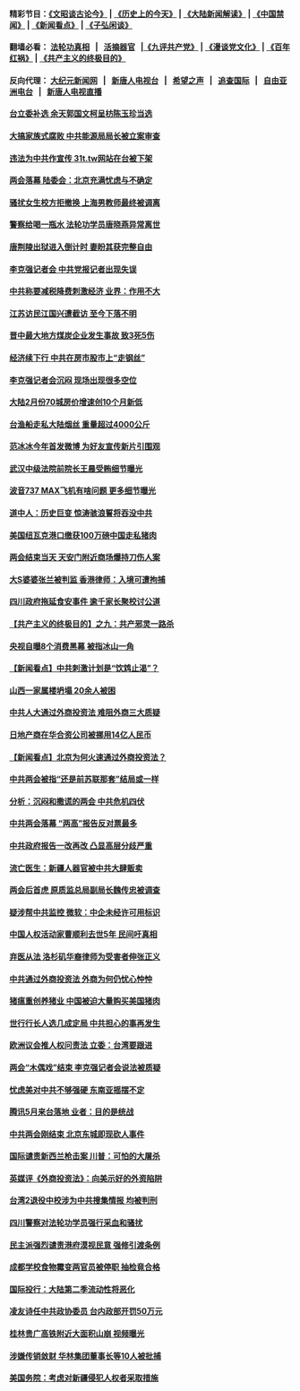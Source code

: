 #### 精彩节目：[《文昭谈古论今》](http://134.209.198.168/wenzhao) | [《历史上的今天》](http://134.209.198.168/today-in-history) | [《大陆新闻解读》](http://134.209.198.168/ntdtv-comedy) | [《中国禁闻》](http://134.209.198.168/ntdtv-news) | [《新闻看点》](http://134.209.198.168/news-insight) | [《子弘闲谈》](http://134.209.198.168/zihongxiantan/) 

 #### 翻墙必看： [法轮功真相](http://134.209.198.168:10000/videos/truth.html) &nbsp;&nbsp;|&nbsp;&nbsp; [活摘器官](http://134.209.198.168:10000/videos/res/Organs/) &nbsp;&nbsp;|[《九评共产党》](http://134.209.198.168:10000/videos/jiuping) | [《漫谈党文化》](http://134.209.198.168:10000/videos/mtdwh) | [《百年红祸》](http://134.209.198.168:10000/videos/bnhh) | [《共产主义的终极目的》](http://134.209.198.168:10000/videos/res/zjmd) 

 #### 反向代理： [大纪元新闻网](http://134.209.198.168:10080/) &nbsp;&nbsp;|&nbsp;&nbsp; [新唐人电视台](http://134.209.198.168:8000/) &nbsp;&nbsp;|&nbsp;&nbsp; [希望之声](http://134.209.198.168:8200/) &nbsp;&nbsp;|&nbsp;&nbsp; [追查国际](http://134.209.198.168:10010/) &nbsp;&nbsp;|&nbsp;&nbsp; [自由亚洲电台](http://134.209.198.168:9800/) &nbsp;&nbsp;|&nbsp;&nbsp; [新唐人电视直播](http://134.209.198.168/) 

#### [台立委补选 余天郭国文柯呈枋陈玉珍当选](../pages/nsc413/n11118085.md?t=03161237) 

#### [大搞家族式腐败 中共能源局局长被立案审查](../pages/nsc413/n11118049.md?t=03161237) 

#### [违法为中共作宣传 31t.tw网站在台被下架](../pages/nsc413/n11117974.md?t=03161237) 

#### [两会落幕 陆委会：北京充满忧虑与不确定](../pages/nsc413/n11118000.md?t=03161237) 

#### [骚扰女生校方拒撤换 上海男教师最终被调离](../pages/nsc413/n11117838.md?t=03161237) 


#### [警察给喝一瓶水 法轮功学员唐晓燕异常离世](../pages/nsc413/n11115624.md?t=03161237) 

#### [唐荆陵出狱进入倒计时 妻盼其获完整自由](../pages/nsc413/n11115705.md?t=03161237) 

#### [李克强记者会 中共党报记者出现失误](../pages/nsc413/n11117742.md?t=03161237) 

#### [中共称要减税降费刺激经济 业界：作用不大](../pages/nsc413/n11117605.md?t=03161237) 

#### [江苏访民江国兴遭截访 至今下落不明](../pages/nsc413/n11117710.md?t=03161237) 

#### [晋中最大地方煤炭企业发生事故 致3死5伤](../pages/nsc413/n11117730.md?t=03161237) 

#### [经济续下行 中共在房市股市上“走钢丝”](../pages/nsc413/n11117205.md?t=03161237) 

#### [李克强记者会沉闷 现场出现很多空位](../pages/nsc413/n11117490.md?t=03161237) 

#### [大陆2月份70城房价增速创10个月新低](../pages/nsc413/n11117276.md?t=03161237) 

#### [台渔船走私大陆烟丝 重量超过4000公斤](../pages/nsc413/n11117455.md?t=03161237) 

#### [范冰冰今年首发微博 为好友宣传新片引围观](../pages/nsc413/n11117033.md?t=03161237) 

#### [武汉中级法院前院长王晨受贿细节曝光](../pages/nsc413/n11116865.md?t=03161237) 

#### [波音737 MAX飞机有啥问题 更多细节曝光](../pages/nsc413/n11117173.md?t=03161237) 

#### [道中人：历史巨变 惊涛骇浪誓将吞没中共](../pages/nsc413/n11116831.md?t=03161237) 

#### [美国纽瓦克港口缴获100万磅中国走私猪肉](../pages/nsc413/n11117006.md?t=03161237) 

#### [两会结束当天 天安门附近商场爆持刀伤人案](../pages/nsc413/n11116957.md?t=03161237) 

#### [大S婆婆张兰被判监 香港律师：入境可遭拘捕](../pages/nsc413/n11114268.md?t=03161237) 

#### [四川政府拖延食安事件 逾千家长聚校讨公道](../pages/nsc413/n11117021.md?t=03161237) 

#### [【共产主义的终极目的】之九：共产邪灵一路杀](../pages/nsc413/n11114139.md?t=03161237) 

#### [央视自曝8个消费黑幕 被指冰山一角](../pages/nsc413/n11116872.md?t=03161237) 

#### [【新闻看点】中共刺激计划是“饮鸩止渴”？](../pages/nsc413/n11116689.md?t=03161237) 

#### [山西一家属楼坍塌 20余人被困](../pages/nsc413/n11116897.md?t=03161237) 

#### [中共人大通过外商投资法 难阻外商三大质疑](../pages/nsc413/n11116492.md?t=03161237) 

#### [日地产商在华合资公司被挪用14亿人民币](../pages/nsc413/n11116842.md?t=03161237) 

#### [【新闻看点】北京为何火速通过外商投资法？](../pages/nsc413/n11116196.md?t=03161237) 

#### [中共两会被指“还是前苏联那套”结局或一样](../pages/nsc413/n11116424.md?t=03161237) 

#### [分析：沉闷和撒谎的两会 中共危机四伏](../pages/nsc413/n11116375.md?t=03161237) 

#### [中共两会落幕 “两高”报告反对票最多](../pages/nsc413/n11116813.md?t=03161237) 

#### [中共政府报告一改再改 凸显高层分歧严重](../pages/nsc413/n11116386.md?t=03161237) 

#### [流亡医生：新疆人器官被中共大肆贩卖](../pages/nsc413/n11116696.md?t=03161237) 

#### [两会后首虎 原质监总局副局长魏传忠被调查](../pages/nsc413/n11116411.md?t=03161237) 

#### [疑涉帮中共监控 微软：中企未经许可用标识](../pages/nsc413/n11116319.md?t=03161237) 

#### [中国人权活动家曹顺利去世5年 民间吁真相](../pages/nsc413/n11116421.md?t=03161237) 

#### [弃医从法 洛杉矶华裔律师为受害者伸张正义](../pages/nsc413/n11115266.md?t=03161237) 

#### [中共通过外商投资法 外商为何仍忧心忡忡](../pages/nsc413/n11116297.md?t=03161237) 

#### [猪瘟重创养猪业 中国被迫大量购买美国猪肉](../pages/nsc413/n11116275.md?t=03161237) 

#### [世行行长人选几成定局 中共担心的事再发生](../pages/nsc413/n11116039.md?t=03161237) 

#### [欧洲议会推人权问责法 立委：台湾要跟进](../pages/nsc413/n11115966.md?t=03161237) 

#### [两会“木偶戏”结束 李克强记者会说法被质疑](../pages/nsc413/n11116205.md?t=03161237) 

#### [忧虑美对中共不够强硬 东南亚摇摆不定](../pages/nsc413/n11113733.md?t=03161237) 

#### [腾讯5月来台落地 业者：目的是统战](../pages/nsc413/n11115963.md?t=03161237) 


#### [中共两会刚结束 北京东城即现砍人事件](../pages/nsc413/n11115919.md?t=03161237) 

#### [国际谴责新西兰枪击案 川普：可怕的大屠杀](../pages/nsc413/n11116066.md?t=03161237) 

#### [英媒评《外商投资法》：向美示好的外资陷阱](../pages/nsc413/n11115573.md?t=03161237) 

#### [台湾2退役中校涉为中共搜集情报 均被判刑](../pages/nsc413/n11115712.md?t=03161237) 

#### [四川警察对法轮功学员强行采血和骚扰](../pages/nsc413/n11110979.md?t=03161237) 

#### [民主派强烈谴责港府漠视民意 强修引渡条例](../pages/nsc413/n11115811.md?t=03161237) 

#### [成都学校食物霉变两官员被停职 抽检竟合格](../pages/nsc413/n11115746.md?t=03161237) 

#### [国际投行：大陆第二季流动性将恶化](../pages/nsc413/n11115492.md?t=03161237) 

#### [凌友诗任中共政协委员 台内政部开罚50万元](../pages/nsc413/n11114975.md?t=03161237) 

#### [桂林贵广高铁附近大面积山崩 视频曝光](../pages/nsc413/n11115403.md?t=03161237) 

#### [涉嫌传销敛财 华林集团董事长等10人被批捕](../pages/nsc413/n11115173.md?t=03161237) 

#### [美国务院：考虑对新疆侵犯人权者采取措施](../pages/nsc413/n11114644.md?t=03161237) 

